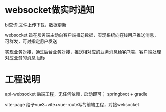 # websocket做实时通知

bi查询,文件上传下载，数据更新   

websocket 旨在服务端主动向客户端推送数据，实现系统向在线用户推送消息，可群发，可对指定用户发送

实现业务对接，通过后台业务对接，推送相对应的业务消息给客户端，客户端处理对应业务的消息
目标


# 工程说明

api-websocket 后端工程，无任何依赖，启动即可； springboot + gradle

vite-page  给予vue3+vite+vue-route写的前端工程，对接websocket
